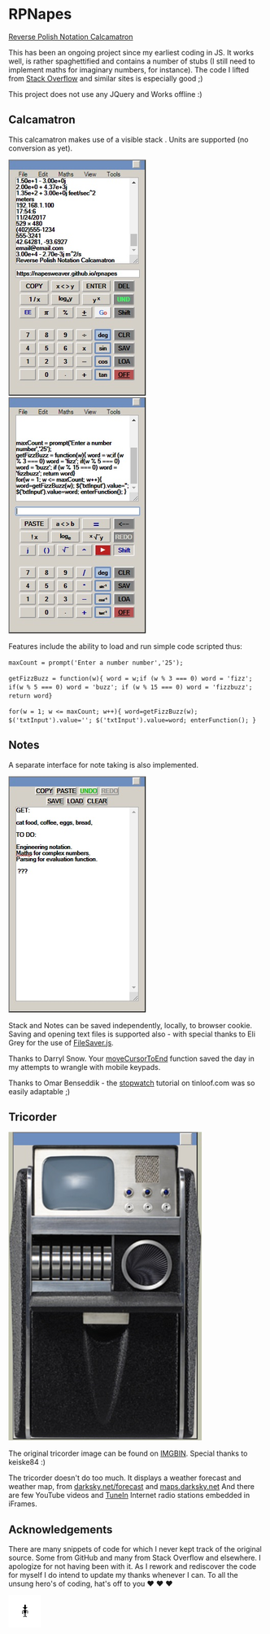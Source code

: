 # RPNapes

<!-- [Reverse Polish Notation Calcamatron](https://napesweaver.github.io/rpnapes/) -->
<a href="https://napesweaver.github.io/rpnapes/" target="_blank">Reverse Polish Notation Calcamatron</a>

This has been an ongoing project since my earliest coding in JS. It works well, is rather spaghettified and contains a number of stubs (I still need to implement maths for imaginary numbers, for instance).
The code I lifted from [Stack Overflow](https://stackoverflow.com/) and similar sites is especially good ;)

This project does not use any JQuery and Works offline :)

## Calcamatron

This calcamatron makes use of a visible stack . Units are supported (no conversion as yet).

![Calcamatron](images/screenshots/rpnapes.jpg)
![Shifted calcamatron](images/screenshots/rpnapes-2.jpg)

Features include the ability to load and run simple code scripted thus:

`maxCount = prompt('Enter a number number','25');`

`getFizzBuzz = function(w){ word = w;if (w % 3 === 0) word = 'fizz'; if(w % 5 === 0) word = 'buzz'; if (w % 15 === 0) word = 'fizzbuzz'; return word}`

`for(w = 1; w <= maxCount; w++){ word=getFizzBuzz(w); $('txtInput').value=''; $('txtInput').value=word; enterFunction(); }`

## Notes
A separate interface for note taking is also implemented.

![Notes](images/screenshots/notes.jpg)

Stack and Notes can be saved independently, locally, to browser cookie. 
Saving and opening text files is supported also - with special thanks to Eli Grey for the use of [FileSaver.js](https://github.com/eligrey/FileSaver.js/).

Thanks to Darryl Snow. Your [moveCursorToEnd](https://gist.github.com/darryl-snow/3990793) function saved the day in my attempts to wrangle with mobile keypads.

Thanks to Omar Benseddik - the [stopwatch](https://tinloof.com/blog/how-to-build-a-stopwatch-with-html-css-js-react-part-2/) tutorial on tinloof.com was so easily adaptable ;)

## Tricorder

![Tricorder](images/screenshots/tricorder.jpg)

The original tricorder image can be found on [IMGBIN](https://imgbin.com/png/7Ay8HnU3/medical-tricorder-star-trek-x-prize-foundation-hypospray-png). Special thanks to keiske84 :)

The tricorder doesn't do too much. It displays a weather forecast and weather map, from [darksky.net/forecast](https://darksky.net/forecast) and [maps.darksky.net](https://maps.darksky.net) And there are few YouTube videos and [TuneIn](https://tunein.com/radio/home/) Internet radio stations embedded in iFrames.

## Acknowledgements

There are many snippets of code for which I never kept track of the original source. Some from GitHub and many from Stack Overflow and elsewhere. I apologize for not having been with it. As I rework and rediscover the code for myself I do intend to update my thanks whenever I can. To all the unsung hero's of coding, hat's off to you ♥ ♥ ♥

![Hat's off to you!](images/screenshots/tippy-hat.gif)